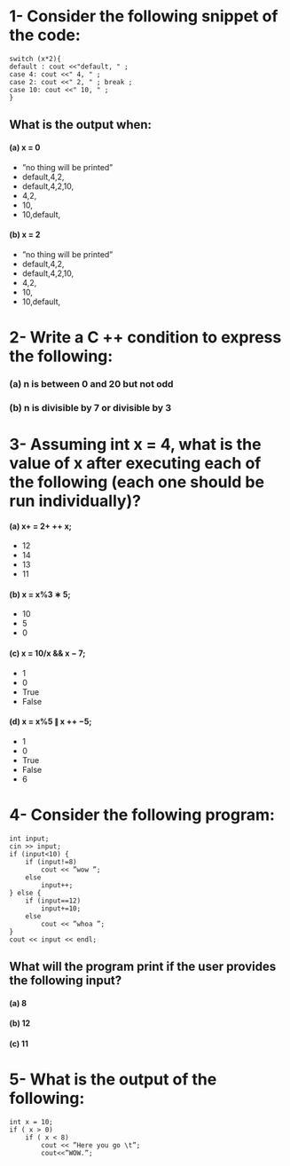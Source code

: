 # 1- Consider the following snippet of the code:
```
switch (x*2){
default : cout <<"default, " ;
case 4: cout <<" 4, " ;
case 2: cout <<" 2, " ; break ;
case 10: cout <<" 10, " ;
}
```
## What is the output when:
#### (a) x = 0
- ”no thing will be printed”
- default,4,2,
- default,4,2,10,
- 4,2,
- 10,
- 10,default,
#### (b) x = 2
- ”no thing will be printed”
-  default,4,2,
-   default,4,2,10,
-   4,2,
-   10,
-   10,default,
# 2- Write a C ++ condition to express the following:
### (a) n is between 0 and 20 but not odd 
### (b) n is divisible by 7 or divisible by 3
# 3- Assuming int x = 4, what is the value of x after executing each of the following (each one should be run individually)?
#### (a) x+ = 2+ ++ x;
- 12
- 14
- 13
- 11
#### (b) x = x%3 ∗ 5;
- 10
- 5
- 0
#### (c) x = 10/x && x − 7;
- 1
- 0
- True
- False
#### (d) x = x%5 ∥ x ++ −5;
- 1
- 0 
- True 
- False 
- 6
# 4-  Consider the following program:
```
int input;
cin >> input;
if (input<10) {
    if (input!=8)
        cout << ”wow ”;
    else
        input++;
} else {
    if (input==12)
        input+=10;
    else
        cout << ”whoa ”;
}
cout << input << endl;
```
## What will the program print if the user provides the following input?
#### (a) 8
#### (b) 12
#### (c) 11
# 5- What is the output of the following:
```
int x = 10;
if ( x > 0)
    if ( x < 8)
        cout << ”Here you go \t”;
        cout<<”WOW.”;
```
